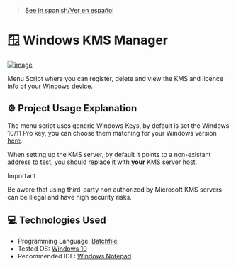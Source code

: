 > [See in spanish/Ver en español](https://github.com/LuisMiSanVe/WindowsKMSManager/blob/main/README.es.md)
# 🪟 Windows KMS Manager
[![image](https://img.shields.io/badge/Shell_Script-121011?style=for-the-badge&logo=gnu-bash&logoColor=white)]()

Menu Script where you can register, delete and view the KMS and licence info of your Windows device.

## ⚙️ Project Usage Explanation
The menu script uses generic Windows Keys, by default is set the Windows 10/11 Pro key, you can choose them matching for your Windows version [here](https://learn.microsoft.com/en-us/windows-server/get-started/kms-client-activation-keys?tabs=windows1110ltsc%2Cwindows81%2Cserver2025%2Cversion1803).

When setting up the KMS server, by default it points to a non-existant address to test, you should replace it with **your** KMS server host.

> [!IMPORTANT]
> Be aware that using third-party non authorized by Microsoft KMS servers can be illegal and have high security risks.

## 💻 Technologies Used
- Programming Language: [Batchfile](https://en.wikipedia.org/wiki/Batch_file)
- Tested OS: [Windows 10](https://www.microsoft.com/es-es/software-download/windows10)
- Recommended IDE: [Windows Notepad](https://apps.microsoft.com/detail/9msmlrh6lzf3?hl=en-ES&gl=EN)

